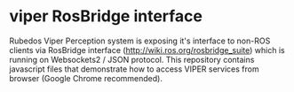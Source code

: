 # viper RosBridge interface
Rubedos Viper Perception system is exposing it's interface to non-ROS clients via RosBridge interface (http://wiki.ros.org/rosbridge_suite) which is running on Websockets2 / JSON protocol. This repository contains javascript files that demonstrate how to access VIPER services from browser (Google Chrome recommended).
